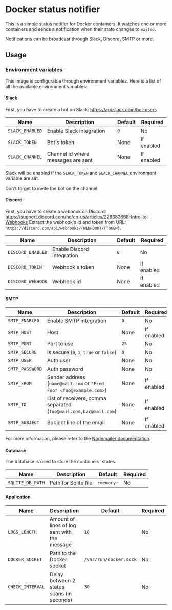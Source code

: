 # Docker status notifier

This is a simple status notifier for Docker containers.
It watches one or more containers and sends a notification when their state changes to `exited`.

Notifications can be broadcast through Slack, Discord, SMTP or more.

## Usage

### Environment variables

This image is configurable through environment variables.
Here is a list of all the available environment variables:

#### Slack

First, you have to create a bot on Slack: https://api.slack.com/bot-users

|Name|Description|Default|Required|
|---|---|---|---|
|`SLACK_ENABLED`|Enable Slack integration|`0`|No|
|`SLACK_TOKEN`|Bot's token|None|If enabled|
|`SLACK_CHANNEL`|Channel id where messages are sent|None|If enabled|

Slack will be enabled if the `SLACK_TOKEN` and `SLACK_CHANNEL` environment variable are set.

Don't forget to invite the bot on the channel.

#### Discord

First, you have to create a webhook on Discord: https://support.discord.com/hc/en-us/articles/228383668-Intro-to-Webhooks
Extract the webhook's id and token from URL: `https://discord.com/api/webhooks/{WEBHOOK}/{TOKEN}`.

|Name|Description|Default|Required|
|---|---|---|---|
|`DISCORD_ENABLED`|Enable Discord integration|`0`|No|
|`DISCORD_TOKEN`|Webhook's token|None|If enabled|
|`DISCORD_WEBHOOK`|Webhook id|None|If enabled|

#### SMTP

|Name|Description|Default|Required|
|---|---|---|---|
|`SMTP_ENABLED`|Enable SMTP integration|`0`|No|
|`SMTP_HOST`|Host|None|If enabled|
|`SMTP_PORT`|Port to use|`25`|No|
|`SMTP_SECURE`|Is secure (`0`, `1`, `true` or `false`)|`0`|No|
|`SMTP_USER`|Auth user|None|No|
|`SMTP_PASSWORD`|Auth password|None|No|
|`SMTP_FROM`|Sender address (`name@mail.com` or `"Fred Foo" <foo@example.com>`)|None|If enabled|
|`SMTP_TO`|List of receivers, comma separated (`foo@mail.com,bar@mail.com`)|None|If enabled|
|`SMTP_SUBJECT`|Subject line of the email|None|If enabled|

For more information, please refer to the [Nodemailer documentation](https://nodemailer.com/about/).

#### Database

The database is used to store the containers' states.

|Name|Description|Default|Required|
|---|---|---|---|
|`SQLITE_DB_PATH`|Path for Sqlite file|`:memory:`|No|

#### Application

|Name|Description|Default|Required|
|---|---|---|---|
|`LOGS_LENGTH`|Amount of lines of log sent with the message|`10`|No|
|`DOCKER_SOCKET`|Path to the Docker socket|`/var/run/docker.sock`|No|
|`CHECK_INTERVAL`|Delay between 2 status scans (in seconds)|`30`|No|